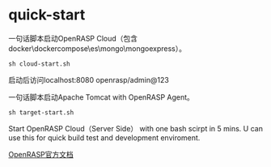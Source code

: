 # quick-start
一句话脚本启动OpenRASP Cloud（包含docker\dockercompose\es\mongo\mongoexpress）。
```
sh cloud-start.sh
```
启动后访问localhost:8080 openrasp/admin@123  

一句话脚本启动Apache Tomcat with OpenRASP Agent。
```
sh target-start.sh
```

Start OpenRASP Cloud（Server Side） with one bash scirpt 
in 5 mins.
U can use this for quick build test and development enviroment.


[OpenRASP官方文档](https://rasp.baidu.com/doc/install/panel.html)

